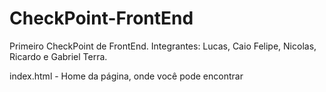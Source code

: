 # CheckPoint-FrontEnd

Primeiro CheckPoint de FrontEnd. Integrantes: Lucas, Caio Felipe, Nicolas, Ricardo e Gabriel Terra.

index.html - Home da página, onde você pode encontrar
